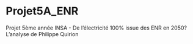 # Projet5A_ENR
Projet 5ème année INSA - De l’électricité 100% issue des ENR en 2050? L’analyse de Philippe Quirion

